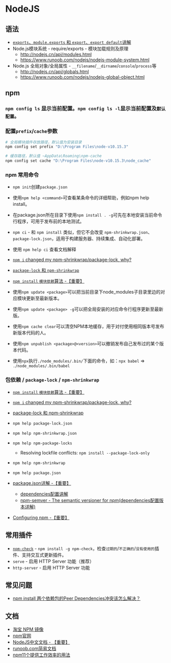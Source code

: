 # NodeJS

## 语法

* [`exports`、`module.exports` 和 `export`、`export default`讲解](https://juejin.im/post/597ec55a51882556a234fcef)
* Node.js模块系统 - require/exports - 模块加载规则及原理
    * http://nodejs.cn/api/modules.html
    * https://www.runoob.com/nodejs/nodejs-module-system.html
* Node.js 全局对象/全局属性 - `__filename`/`__dirname`/`console`/`process`等
    * http://nodejs.cn/api/globals.html
    * https://www.runoob.com/nodejs/nodejs-global-object.html


## npm

### `npm config ls` 显示当前配置。`npm config ls -l`显示当前配置及`默认配置`。

### 配置`prefix`/`cache`参数

  ```bash
  # 全局模块插件存放路径，默认值为安装目录
  npm config set prefix "D:\Program Files\node-v10.15.3"
  
  # 缓存路径，默认值 ~AppData\Roaming\npm-cache
  npm config set cache "D:\Program Files\node-v10.15.3\node_cache"
  ```

### npm 常用命令

* `npm init`创建`package.json`

* 使用`npm help <command>`可查看某条命令的详细帮助，例如npm help install。

* 在package.json所在目录下使用`npm install . -g`可先在本地安装当前命令行程序，可用于发布前的本地测试。

* `npm ci` - 和 `npm install` 类似，但它不会改变 `npm-shrinkwrap.json`、`package-lock.json`，适用于构建服务器、持续集成、自动化部署。
* 使用 `npm help ci` 查看文档解释
* [`npm i` changed my npm-shrinkwrap/package-lock, why?](https://npm.community/t/npm-i-changed-my-npm-shrinkwrap-package-lock-why/190)
* [`package-lock` 和 `npm-shrinkwrap`](https://xwenliang.cn/p/5cbd98b57eb9de0c54000003)
* [`npm install` `模块依赖`算法 -【重要】](https://docs.npmjs.com/cli/install.html#algorithm)

* 使用`npm update <package>`可以把当前目录下node_modules子目录里边的对应模块更新至最新版本。

* 使用`npm update <package> -g`可以把全局安装的对应命令行程序更新至最新版。

* 使用`npm cache clear`可以清空NPM本地缓存，用于对付使用相同版本号发布新版本代码的人。

* 使用`npm unpublish <package>@<version>`可以撤销发布自己发布过的某个版本代码。

* 使用`npx`执行`./node_modules/.bin/`下面的命令，如：`npx babel` => `./node_modules/.bin/babel` 

### 包依赖 / `package-lock` / `npm-shrinkwrap`
    
* [`npm install` `模块依赖`算法 -【重要】](https://docs.npmjs.com/cli/install.html#algorithm)
* [`npm i` changed my npm-shrinkwrap/package-lock, why?](https://npm.community/t/npm-i-changed-my-npm-shrinkwrap-package-lock-why/190)
* [package-lock 和 npm-shrinkwrap](https://xwenliang.cn/p/5cbd98b57eb9de0c54000003)
* `npm help package-lock.json`
* `npm help npm-shrinkwrap.json`
* `npm help npm-package-locks`
    * Resolving lockfile conflicts: `npm install --package-lock-only`
* `npm help npm-shrinkwrap`
* `npm help package.json`

* [package.json详解 -【重要】](https://docs.npmjs.com/files/package.json.html)
  * [dependencies配置讲解](https://docs.npmjs.com/files/package.json.html#dependencies)
  * [npm-semver - The semantic versioner for npm(dependencies配置版本详解)](https://docs.npmjs.com/misc/semver.html)
* [Configuring npm -【重要】](https://docs.npmjs.com/cli-documentation/files)

## 常用插件

* [`npm-check`](https://www.npmjs.com/package/npm-check) - `npm install -g npm-check`，检查`过期的`/`不正确的`/`没有使用的`插件、支持交互式更新插件。
* `serve` - 启用 HTTP Server 功能（推荐）
* `http-server` - 启用 HTTP Server 功能

## 常见问题

* [npm install 两个依赖包的Peer Dependencies冲突该怎么解决？](https://segmentfault.com/q/1010000011571000/a-1020000011575690)

## 文档

* [淘宝 NPM 镜像](http://npm.taobao.org/)
* [npm官网](https://docs.npmjs.com/)
* [NodeJS中文文档 - 【重要】](http://nodejs.cn/api/util.html)
* [runoob.com简易文档](https://www.runoob.com/nodejs/nodejs-http-server.html)
* [npm11个提供工作效率的用法](https://leokongwq.github.io/2016/10/21/npm-11-useful-tips.html)
